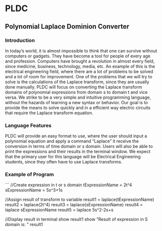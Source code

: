 <h1> PLDC</h1>

<h2>Polynomial Laplace Dominion Converter</h2>

<h3>Introduction</h3>

 In today’s world, it is almost impossible to think that one can survive without computers or gadgets. They have become a tool for people of every age and profession. Computers have brought a revolution in almost every field, since medicine, business, technology, media, etc. An example of this is the electrical engineering field, where there are a lot of problems to be solved and a lot of room for improvement. One of the problems that we will try to solve is the calculations of the Laplace transform, since they are usually done manually. PLDC will focus on converting the Laplace transform domains of polynomial expressions from domain s to domain t and vice versa. We strike to be a very simple and intuitive programming language, without the hazards of learning a new syntax or behavior. Our goal is to provide the means to solve quickly and in a efficient way electric circuits that require the Laplace transform equation. 

<h3>Language Features</h3>

 PLDC will provide an easy format to use, where the user should input a polynomial equation and apply a command “Laplace” it receive the conversion in terms of time domain or s domain. Users will also be able to print the expressions and their results in the terminal window. We expect that the primary user for this language will be Electrical Engineering students, since they often have to use Laplace transforms.
 

<h3>Example of Program</h3>
```
//Create expression in t or s domain
    tExpressionName = 2t^4
    sExpressionName = 5s^3+1s

//Assign result of transform to variable
    result1 = laplace(tExpressionName)
    result2 = laplace(2t^4)
    result3 = laplace(sExpressionName)
    result4 = laplace sExpressionName
    result5 = laplace 5s^2-2s+s

//Display result in terminal
    show result1
    show “Result of expression in S domain is: ” result1
```
